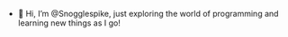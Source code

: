 - 👋 Hi, I’m @Snogglespike, just exploring the world of programming and learning new things as I go!
